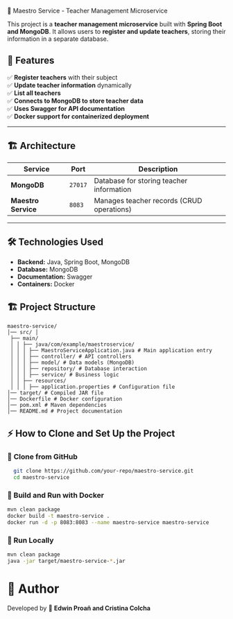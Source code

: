 📂 Maestro Service - Teacher Management Microservice

This project is a **teacher management microservice** built with **Spring Boot and MongoDB**. It allows users to **register and update teachers**, storing their information in a separate database.

## 🚀 Features
✅ **Register teachers** with their subject  
✅ **Update teacher information** dynamically  
✅ **List all teachers**  
✅ **Connects to MongoDB to store teacher data**  
✅ **Uses Swagger for API documentation**  
✅ **Docker support for containerized deployment**  

---

## 🏗️ **Architecture**
| Service | Port | Description |
|-----------------|--------|-------------|
| **MongoDB** | `27017` | Database for storing teacher information |
| **Maestro Service** | `8083` | Manages teacher records (CRUD operations) |

---

## 🛠️ **Technologies Used**
- **Backend:** Java, Spring Boot, MongoDB
- **Database:** MongoDB
- **Documentation:** Swagger
- **Containers:** Docker

## 🏗️ **Project Structure**
```
maestro-service/ 
│── src/ │ 
 ├── main/ 
 │ │ ├── java/com/example/maestroservice/ 
 │ │ │ ├── MaestroServiceApplication.java # Main application entry 
 │ │ │ ├── controller/ # API controllers 
 │ │ │ ├── model/ # Data models (MongoDB) 
 │ │ │ ├── repository/ # Database interaction 
 │ │ │ ├── service/ # Business logic 
 │ │ ├── resources/ 
 │ │ │ ├── application.properties # Configuration file 
│── target/ # Compiled JAR file 
│── Dockerfile # Docker configuration 
│── pom.xml # Maven dependencies 
│── README.md # Project documentation
```
## ⚡ **How to Clone and Set Up the Project**

### 🔹 **Clone from GitHub**
```sh
  git clone https://github.com/your-repo/maestro-service.git
  cd maestro-service
```

### 🔹 Build and Run with Docker
```sh
mvn clean package
docker build -t maestro-service .
docker run -d -p 8083:8083 --name maestro-service maestro-service
```

### 🔹 Run Locally
```sh
mvn clean package
java -jar target/maestro-service-*.jar
```

# 📜 **Author**
Developed by 🚀 **Edwin Proañ and Cristina Colcha**

